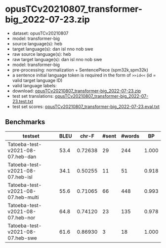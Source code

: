 # opusTCv20210807_transformer-big_2022-07-23.zip

* dataset: opusTCv20210807
* model: transformer-big
* source language(s): heb
* target language(s): dan isl nno nob swe
* raw source language(s): heb
* raw target language(s): dan isl nno nob swe
* model: transformer-big
* pre-processing: normalization + SentencePiece (spm32k,spm32k)
* a sentence initial language token is required in the form of `>>id<<` (id = valid target language ID)
* valid language labels: 
* download: [opusTCv20210807_transformer-big_2022-07-23.zip](https://object.pouta.csc.fi/Tatoeba-MT-models/heb-gmq/opusTCv20210807_transformer-big_2022-07-23.zip)
* test set translations: [opusTCv20210807_transformer-big_2022-07-23.test.txt](https://object.pouta.csc.fi/Tatoeba-MT-models/heb-gmq/opusTCv20210807_transformer-big_2022-07-23.test.txt)
* test set scores: [opusTCv20210807_transformer-big_2022-07-23.eval.txt](https://object.pouta.csc.fi/Tatoeba-MT-models/heb-gmq/opusTCv20210807_transformer-big_2022-07-23.eval.txt)

## Benchmarks

| testset | BLEU  | chr-F | #sent | #words | BP |
|---------|-------|-------|-------|--------|----|
| Tatoeba-test-v2021-08-07.heb-dan 	| 53.4 	| 0.72638 	| 29 	| 244 	| 1.000 |
| Tatoeba-test-v2021-08-07.heb-isl 	| 34.1 	| 0.50255 	| 11 	| 51 	| 0.918 |
| Tatoeba-test-v2021-08-07.heb-multi 	| 55.6 	| 0.71065 	| 66 	| 448 	| 0.993 |
| Tatoeba-test-v2021-08-07.heb-nor 	| 64.8 	| 0.74120 	| 23 	| 135 	| 0.978 |
| Tatoeba-test-v2021-08-07.heb-swe 	| 61.6 	| 0.86930 	| 3 	| 18 	| 1.000 |

